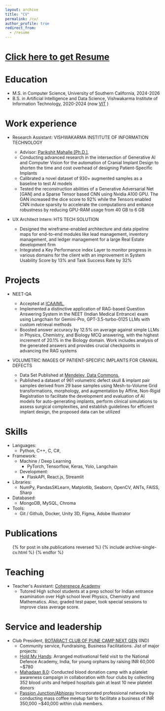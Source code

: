 ```yaml
---
layout: archive
title: "CV"
permalink: /cv/
author_profile: true
redirect_from:
  - /resume
---
```


<!-- {% include base_path %} -->

[Click here to get Resume](https://bit.ly/dhiren-resume-ml-24)
======

Education
======
* M.S. in Computer Science, University of Southern California, 2024-2026
* B.S. in Artificial Intelligence and Data Science, Vishwakarma Institute of Information Technology, 2020-2024 (now [VIT](https://vit.edu) )

Work experience
======
* Research Assistant: VISHWAKARMA INSTITUTE OF INFORMATION TECHNOLOGY
  * Advisor: [Parikshit Mahalle [Ph.D.]](https://parikshitmahalle.com/),
  * Conducting advanced research in the intersection of Generative AI and Computer Vision for the automation of Cranial Implant Design to shorten the time and cost overhead of designing Patient-Specific Implants
  * Calibrated a novel dataset of 930+ augmented samples as a baseline to test AI models
  * Tested the reconstruction abilities of a Generative Adversarial Net [GAN] and a Sparse Tensor based CNN using Nvidia A100 GPU. The GAN increased the dice score to 92% while the Tensors enabled CNN induce sparsity to accelerate the computations and enhance robustness by reducing GPU-RAM usage from 40 GB to 6 GB

* UX Architect Intern: HTS TECH SOLUTION
  * Designed the wireframe-enabled architecture and data pipeline maps for end-to-end modules like lead management, inventory management, and ledger management for a large Real Estate development firm
  * Integrated a Key Performance index Layer to monitor progress in various domains for the client with an improvement in System Usability Score by 13% and Task Success Rate by 32%

Projects
======
* NEET-QA
  * Accepted at [ICAAIML](https://icaaiml.com/elementor-1155/),
  * Implemented a distinctive application of RAG-based Question Answering System in the NEET (Indian Medical Entrance) exam using Langchain for Gemini-Pro, GPT-3.5-turbo-0125 LLMs with custom retrieval methods
  * Boosted answer accuracy by 12.5% on average against simple LLMs in Physics, Chemistry, and Biology MCQ answering, with the highest increment of 20.1% in the Biology domain. Work includes analysis of the generated answers and provides crucial checkpoints in advancing the RAG systems

* VOLUMETRIC IMAGES OF PATIENT-SPECIFIC IMPLANTS FOR CRANIAL DEFECTS
  * Data Set Published at [Mendeley, Data Commons](https://data.mendeley.com/datasets/ywnjr7gnty/1),
  * Published a dataset of 961 volumetric defect skull & implant pair samples derived from 29 base samples using Mesh-to-Volume Grid transformations, morphology, and augmentation by Affine, Non-Rigid Registration to facilitate the development and evaluation of AI models for auto-generating implants, perform clinical simulations to assess surgical complexities, and establish guidelines for efficient implant design, the proposed data can be utilized
  
Skills
======
* Languages:
  * Python, C++, C, C#,
* Framework:
  * Machine / Deep Learning
    * PyTorch, Tensorflow, Keras, Yolo, Langchain
  * Development:
    * FlaskAPI, React.js, Streamlit
* Libraries:
  * NumPy, PandasSKLearn, Matplotlib, Seaborn, OpenCV, ANTs, FAISS, Sharp
* Databased:
  * MongoDB, MySQL, Chroma
* Tools:
  * Git / Github, Docker, Unity 3D, Figma, Adobe Illustrator

Publications
======
  <ul>{% for post in site.publications reversed %}
    {% include archive-single-cv.html %}
  {% endfor %}</ul>
  
<!-- Talks
======
  <ul>{% for post in site.talks reversed %}
    {% include archive-single-talk-cv.html  %}
  {% endfor %}</ul> -->
  
Teaching
======
* Teacher's Assistant: [Coherenece Academy](https://coherenceacademy.com/)
  * Tutored High school students at a prep school for Indian entrance examination over High school level Physics, Chemistry and Mathematics. Also, graded test paper, took special sessions to improve class average score.

Service and leadership
======
* Club President, [ROTARACT CLUB OF PUNE CAMP NEXT GEN](https://www.instagram.com/rac_punecampnextgen/) (IND)
  * Community service, Fundraising, Business Facilitations. Jist of major projects: 
  * [Hold My Hands](https://www.instagram.com/reel/CsG6HOAon1o/?utm_source=ig_web_copy_link): Arranged motivational field visit to the National Defence Academy, India, for young orphans by raising INR 60,000 ~$780
  * [Mahadaan 8.0](https://www.instagram.com/p/CrgSMJGvOV6/?utm_source=ig_web_copy_link&img_index=1): Conducted blood donation camp with a platelet awareness campaign in collaboration with four clubs by collecting 352 blood units and helped hospitals gain at least 10 new platelet donors
  * [Passion Junction/Abhipray](https://www.instagram.com/reel/CtUJckvv7SP/?utm_source=ig_web_copy_link) Incorporated professional networks by conducting mass coffee meetup fair to facilitate a business of INR 350,000 ~$40,000 within club members.
